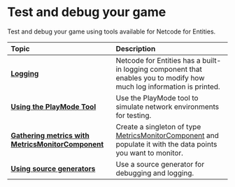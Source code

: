 # Test and debug your game

Test and debug your game using tools available for Netcode for Entities.

| **Topic**                                   | **Description**                       |
|:--------------------------------------------|:--------------------------------------|
| **[Logging](logging.md)** | Netcode for Entities has a built-in logging component that enables you to modify how much log information is printed. |
| **[Using the PlayMode Tool](playmode-tool.md)** | Use the PlayMode tool to simulate network environments for testing. |
| **[Gathering metrics with MetricsMonitorComponent](metrics.md)** | Create a singleton of type [MetricsMonitorComponent](https://docs.unity3d.com/Packages/com.unity.netcode@latest/index.html?subfolder=/api/Unity.NetCode.MetricsMonitor.html) and populate it with the data points you want to monitor. |
| **[Using source generators](source-generators.md)** | Use a source generator for debugging and logging. |
